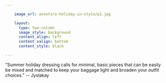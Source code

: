 ```yaml
---

    image_url: assets/a-holiday-in-style/p1.jpg

    layout:
      type: two-column
      image_style: background
      content_align: left
      content_valign: bottom
      content_style: black

---
```


“Summer holiday dressing calls for minimal, basic pieces that can be easily be mixed and matched to keep your baggage light and broaden your outfit choices.” -- Jyslakay
